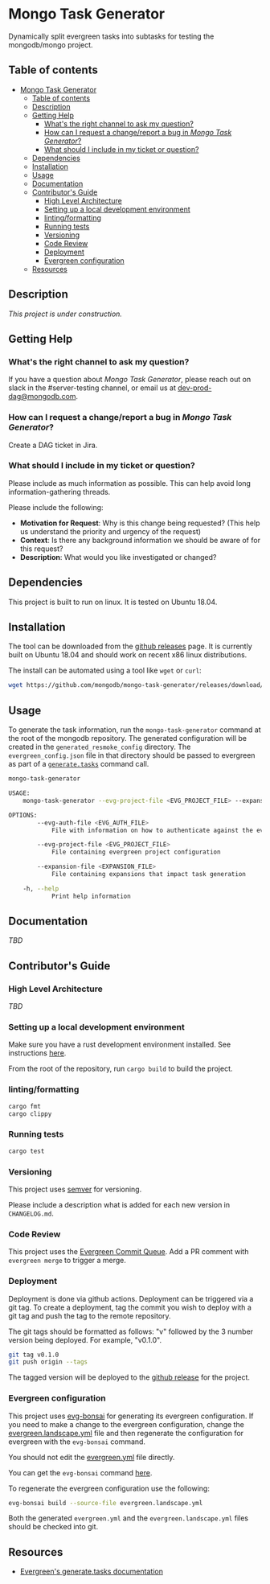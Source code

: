 # Mongo Task Generator

Dynamically split evergreen tasks into subtasks for testing the mongodb/mongo project.

## Table of contents

- [Mongo Task Generator](#mongo-task-generator)
  - [Table of contents](#table-of-contents)
  - [Description](#description)
  - [Getting Help](#getting-help)
    - [What's the right channel to ask my question?](#whats-the-right-channel-to-ask-my-question)
    - [How can I request a change/report a bug in _Mongo Task Generator_?](#how-can-i-request-a-changereport-a-bug-in-mongo-task-generator)
    - [What should I include in my ticket or question?](#what-should-i-include-in-my-ticket-or-question)
  - [Dependencies](#dependencies)
  - [Installation](#installation)
  - [Usage](#usage)
  - [Documentation](#documentation)
  - [Contributor's Guide](#contributors-guide)
    - [High Level Architecture](#high-level-architecture)
    - [Setting up a local development environment](#setting-up-a-local-development-environment)
    - [linting/formatting](#lintingformatting)
    - [Running tests](#running-tests)
    - [Versioning](#versioning)
    - [Code Review](#code-review)
    - [Deployment](#deployment)
    - [Evergreen configuration](#evergreen-configuration)
  - [Resources](#resources)

## Description

_This project is under construction._

## Getting Help

### What's the right channel to ask my question?

If you have a question about _Mongo Task Generator_, please reach out on slack in the #server-testing
channel, or email us at dev-prod-dag@mongodb.com.

### How can I request a change/report a bug in _Mongo Task Generator_?

Create a DAG ticket in Jira.

### What should I include in my ticket or question?

Please include as much information as possible. This can help avoid long information-gathering threads.

Please include the following:

* **Motivation for Request**: Why is this change being requested? (This help us understand the priority and urgency of the request)
* **Context**: Is there any background information we should be aware of for this request?
* **Description**: What would you like investigated or changed?

## Dependencies

This project is built to run on linux. It is tested on Ubuntu 18.04.

## Installation

The tool can be downloaded from the [github releases](https://github.com/mongodb/mongo-task-generator/releases)
page. It is currently built on Ubuntu 18.04 and should work on recent x86 linux distributions.

The install can be automated using a tool like `wget` or `curl`:

```bash
wget https://github.com/mongodb/mongo-task-generator/releases/download/v0.1.0/mongo-task-generator
```

## Usage

To generate the task information, run the `mongo-task-generator` command at the root of the
mongodb repository. The generated configuration will be created in the `generated_resmoke_config`
directory. The `evergreen_config.json` file in that directory should be passed to evergreen as
part of a [`generate.tasks`](https://github.com/evergreen-ci/evergreen/wiki/Project-Commands#generatetasks)
command call.

```bash
mongo-task-generator

USAGE:
    mongo-task-generator --evg-project-file <EVG_PROJECT_FILE> --expansion-file <EXPANSION_FILE> --evg-auth-file <EVG_AUTH_FILE>

OPTIONS:
        --evg-auth-file <EVG_AUTH_FILE>
            File with information on how to authenticate against the evergreen API

        --evg-project-file <EVG_PROJECT_FILE>
            File containing evergreen project configuration

        --expansion-file <EXPANSION_FILE>
            File containing expansions that impact task generation

    -h, --help
            Print help information
```

## Documentation

_TBD_

## Contributor's Guide

### High Level Architecture

_TBD_

### Setting up a local development environment

Make sure you have a rust development environment installed. See instructions [here](https://www.rust-lang.org/learn/get-started).

From the root of the repository, run `cargo build` to build the project.

### linting/formatting

```bash
cargo fmt
cargo clippy
```

### Running tests

```bash
cargo test
```

### Versioning

This project uses [semver](https://semver.org/) for versioning.

Please include a description what is added for each new version in `CHANGELOG.md`.

### Code Review

This project uses the [Evergreen Commit Queue](https://github.com/evergreen-ci/evergreen/wiki/Commit-Queue#pr).
Add a PR comment with `evergreen merge` to trigger a merge.

### Deployment

Deployment is done via github actions. Deployment can be triggered via a git tag. To create a
deployment, tag the commit you wish to deploy with a git tag and push the tag to the remote
repository.

The git tags should be formatted as follows: "v" followed by the 3 number version being deployed.
For example, "v0.1.0".

```bash
git tag v0.1.0
git push origin --tags
```

The tagged version will be deployed to the [github release](https://github.com/mongodb/mongo-task-generator/releases)
for the project.

### Evergreen configuration

This project uses [evg-bonsai](https://github.com/dbradf/evg-bonsai) for generating its evergreen
configuration. If you need to make a change to the evergreen configuration, change the
[evergreen.landscape.yml](evergreen.landscape.yml) file and then regenerate the configuration
for evergreen with the `evg-bonsai` command.

You should not edit the [evergreen.yml](evergreen.yml) file directly.

You can get the `evg-bonsai` command [here](https://github.com/dbradf/evg-bonsai/releases/latest).

To regenerate the evergreen configuration use the following:

```bash
evg-bonsai build --source-file evergreen.landscape.yml
```

Both the generated `evergreen.yml` and the `evergreen.landscape.yml` files should be checked into
git.

## Resources

- [Evergreen's generate.tasks documentation](https://github.com/evergreen-ci/evergreen/wiki/Project-Commands#generatetasks)
